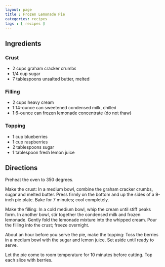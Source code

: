 ```yaml
---
layout: page
title : Frozen Lemonade Pie
categories: recipes
tags : [ recipes ]
---
```


## Ingredients

### Crust

* 2 cups graham cracker crumbs
* 1/4 cup sugar
* 7 tablespoons unsalted butter, melted

### Filling

* 2 cups heavy cream
* 1 14-ounce can sweetened condensed milk, chilled
* 1 6-ounce can frozen lemonade concentrate (do not thaw)

### Topping

* 1 cup blueberries
* 1 cup raspberries
* 2 tablespoons sugar
* 1 tablespoon fresh lemon juice

## Directions

Preheat the oven to 350 degrees.

Make the crust: In a medium bowl, combine the graham cracker crumbs, sugar and melted butter. Press firmly on the bottom and up the sides of a 9-inch pie plate. Bake for 7 minutes; cool completely.

Make the filling: In a cold medium bowl, whip the cream until stiff peaks form. In another bowl, stir together the condensed milk and frozen lemonade. Gently fold the lemonade mixture into the whipped cream. Pour the filling into the crust; freeze overnight.

About an hour before you serve the pie, make the topping: Toss the berries in a medium bowl with the sugar and lemon juice. Set aside until ready to serve.

Let the pie come to room temperature for 10 minutes before cutting. Top each slice with berries.


